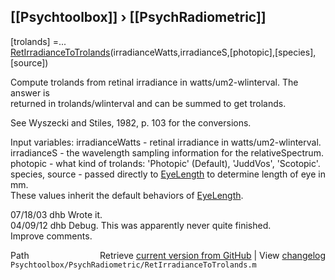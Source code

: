 ## [[Psychtoolbox]] &#8250; [[PsychRadiometric]]

[trolands] =...  
    [RetIrradianceToTrolands](RetIrradianceToTrolands)(irradianceWatts,irradianceS,[photopic],[species],[source])  
  
Compute trolands from retinal irradiance in watts/um2-wlinterval.  The answer is  
returned in trolands/wlinterval and can be summed to get trolands.  
  
See Wyszecki and Stiles, 1982, p. 103 for the conversions.  
  
Input variables: irradianceWatts - retinal irradiance in watts/um2-wlinterval.  
                 irradianceS - the wavelength sampling information for the relativeSpectrum.  
                 photopic - what kind of trolands: 'Photopic' (Default), 'JuddVos', 'Scotopic'.   
                 species, source - passed directly to [EyeLength](EyeLength) to determine length of eye in mm.  
                    These values inherit the default behaviors of [EyeLength](EyeLength).  
  
07/18/03  dhb  Wrote it.  
04/09/12  dhb  Debug.  This was apparently never quite finished.  
               Improve comments.  




<div class="code_header" style="text-align:right;">
  <span style="float:left;">Path&nbsp;&nbsp;</span> <span class="counter">Retrieve <a href=
  "https://raw.github.com/Psychtoolbox-3/Psychtoolbox-3/beta/Psychtoolbox/PsychRadiometric/RetIrradianceToTrolands.m">current version from GitHub</a> | View <a href=
  "https://github.com/Psychtoolbox-3/Psychtoolbox-3/commits/beta/Psychtoolbox/PsychRadiometric/RetIrradianceToTrolands.m">changelog</a></span>
</div>
<div class="code">
  <code>Psychtoolbox/PsychRadiometric/RetIrradianceToTrolands.m</code>
</div>

